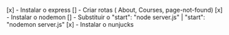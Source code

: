 [x] - Instalar o express
    [] - Criar rotas ( About, Courses, page-not-found)
[x] - Instalar o nodemon
    [] - Substituir o "start": "node server.js" | "start": "nodemon server.js"
[x] - Instalar o nunjucks 